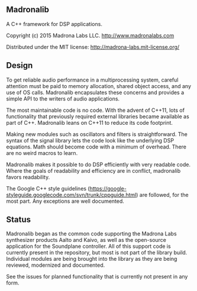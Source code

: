 Madronalib
----------

A C++ framework for DSP applications.

Copyright (c) 2015 Madrona Labs LLC. http://www.madronalabs.com

Distributed under the MIT license: http://madrona-labs.mit-license.org/

Design 
------------

To get reliable audio performance in a multiprocessing system, careful attention must be paid to memory allocation, shared object access, and any use of OS calls. Madronalib encapsulates these concerns and provides a simple API to the writers of audio applications. 

The most maintainable code is no code. With the advent of C++11, lots of functionality that previously required external libraries became available as part of C++. Madronalib leans on C++11 to reduce its code footprint. 

Making new modules such as oscillators and filters is straightforward. The syntax of the signal library lets the code look like the underlying DSP equations. Math should become code with a minimum of overhead. There are no weird macros to learn. 

Madronalib makes it possible to do DSP efficiently with very readable code. Where the goals of readability and efficiency are in conflict, madronalib favors readability. 

The Google C++ style guidelines (https://google-styleguide.googlecode.com/svn/trunk/cppguide.html) are followed, for the most part. Any exceptions are well documented. 


Status
----------

Madronalib began as the common code supporting the Madrona Labs synthesizer products Aalto and Kaivo, as well as the open-source application for the Soundplane controller. All of this support code is currently present in the repository, but most is not part of the library build. Individual modules are being brought into the library as they are being reviewed, modernized and documented.

See the issues for planned functionality that is currently not present in any form.
